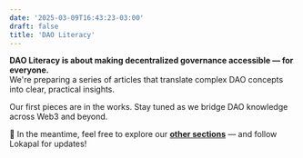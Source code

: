 ```yaml
---
date: '2025-03-09T16:43:23-03:00'
draft: false
title: 'DAO Literacy'
---
```


**DAO Literacy is about making decentralized governance accessible — for everyone.**  
We're preparing a series of articles that translate complex DAO concepts into clear, practical insights.  

Our first pieces are in the works. Stay tuned as we bridge DAO knowledge across Web3 and beyond.

🔹 In the meantime, feel free to explore our [**other sections**](https://lokapal-xyz.github.io/) — and follow Lokapal for updates!

